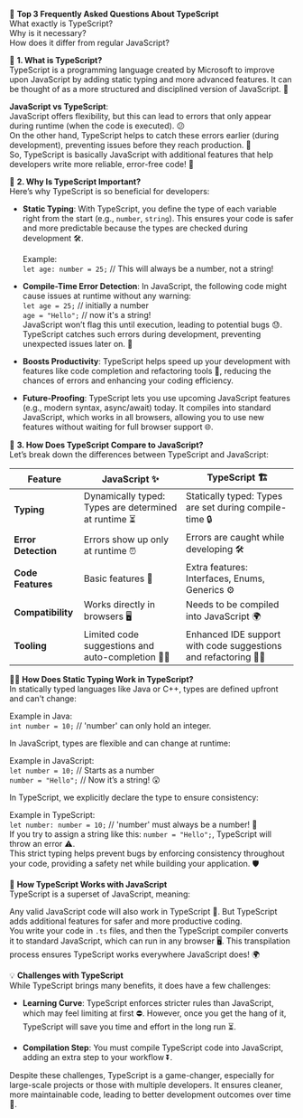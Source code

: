 🚀 **Top 3 Frequently Asked Questions About TypeScript**  
What exactly is TypeScript?  
Why is it necessary?  
How does it differ from regular JavaScript?  

🧐 **1. What is TypeScript?**  
TypeScript is a programming language created by Microsoft to improve upon JavaScript by adding static typing and more advanced features. It can be thought of as a more structured and disciplined version of JavaScript. 🌟

**JavaScript vs TypeScript**:  
JavaScript offers flexibility, but this can lead to errors that only appear during runtime (when the code is executed). 😕  
On the other hand, TypeScript helps to catch these errors earlier (during development), preventing issues before they reach production. 🚧  
So, TypeScript is basically JavaScript with additional features that help developers write more reliable, error-free code! 🙌

🤔 **2. Why Is TypeScript Important?**  
Here’s why TypeScript is so beneficial for developers:

- **Static Typing**: With TypeScript, you define the type of each variable right from the start (e.g., `number`, `string`). This ensures your code is safer and more predictable because the types are checked during development 🛠️.

  Example:  
  `let age: number = 25;`  // This will always be a number, not a string!

- **Compile-Time Error Detection**: In JavaScript, the following code might cause issues at runtime without any warning:  
  `let age = 25;`  // initially a number  
  `age = "Hello";`  // now it's a string!  
  JavaScript won’t flag this until execution, leading to potential bugs 😓.  
  TypeScript catches such errors during development, preventing unexpected issues later on. 🛑

- **Boosts Productivity**: TypeScript helps speed up your development with features like code completion and refactoring tools 🧰, reducing the chances of errors and enhancing your coding efficiency.

- **Future-Proofing**: TypeScript lets you use upcoming JavaScript features (e.g., modern syntax, async/await) today. It compiles into standard JavaScript, which works in all browsers, allowing you to use new features without waiting for full browser support 🌐.

🧩 **3. How Does TypeScript Compare to JavaScript?**  
Let’s break down the differences between TypeScript and JavaScript:

| **Feature** | **JavaScript ✨** | **TypeScript 🏗️** |
|-------------|------------------|------------------|
| **Typing** | Dynamically typed: Types are determined at runtime ⏳ | Statically typed: Types are set during compile-time 🔒 |
| **Error Detection** | Errors show up only at runtime ⏰ | Errors are caught while developing 🛠️ |
| **Code Features** | Basic features 📝 | Extra features: Interfaces, Enums, Generics ⚙️ |
| **Compatibility** | Works directly in browsers 🖥️ | Needs to be compiled into JavaScript 🌍 |
| **Tooling** | Limited code suggestions and auto-completion 🧑‍💻 | Enhanced IDE support with code suggestions and refactoring 🧑‍🔧 |

🧑‍💻 **How Does Static Typing Work in TypeScript?**  
In statically typed languages like Java or C++, types are defined upfront and can't change:

Example in Java:  
`int number = 10;`  // 'number' can only hold an integer.  

In JavaScript, types are flexible and can change at runtime:

Example in JavaScript:  
`let number = 10;`  // Starts as a number  
`number = "Hello";`  // Now it’s a string! 😲

In TypeScript, we explicitly declare the type to ensure consistency:

Example in TypeScript:  
`let number: number = 10;`  // 'number' must always be a number! 🧐  
If you try to assign a string like this: `number = "Hello";`, TypeScript will throw an error ⚠️.  
This strict typing helps prevent bugs by enforcing consistency throughout your code, providing a safety net while building your application. 🛡️

🔄 **How TypeScript Works with JavaScript**  
TypeScript is a superset of JavaScript, meaning:

Any valid JavaScript code will also work in TypeScript 🧩. But TypeScript adds additional features for safer and more productive coding.  
You write your code in `.ts` files, and then the TypeScript compiler converts it to standard JavaScript, which can run in any browser 🖥️. This transpilation process ensures TypeScript works everywhere JavaScript does! 🌍

💡 **Challenges with TypeScript**  
While TypeScript brings many benefits, it does have a few challenges:

- **Learning Curve**: TypeScript enforces stricter rules than JavaScript, which may feel limiting at first ⛔. However, once you get the hang of it, TypeScript will save you time and effort in the long run ⏳.
  
- **Compilation Step**: You must compile TypeScript code into JavaScript, adding an extra step to your workflow ⏬.  

Despite these challenges, TypeScript is a game-changer, especially for large-scale projects or those with multiple developers. It ensures cleaner, more maintainable code, leading to better development outcomes over time 💪.
